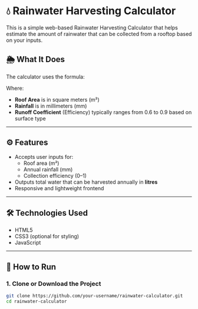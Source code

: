 # 💧 Rainwater Harvesting Calculator

This is a simple web-based Rainwater Harvesting Calculator that helps estimate the amount of rainwater that can be collected from a rooftop based on your inputs.

## 🌦️ What It Does

The calculator uses the formula:


Where:
- **Roof Area** is in square meters (m²)
- **Rainfall** is in millimeters (mm)
- **Runoff Coefficient** (Efficiency) typically ranges from 0.6 to 0.9 based on surface type

---

## ⚙️ Features

- Accepts user inputs for:
  - Roof area (m²)
  - Annual rainfall (mm)
  - Collection efficiency (0–1)
- Outputs total water that can be harvested annually in **litres**
- Responsive and lightweight frontend

---

## 🛠️ Technologies Used

- HTML5
- CSS3 (optional for styling)
- JavaScript

---

## 🚀 How to Run

### 1. Clone or Download the Project

```bash
git clone https://github.com/your-username/rainwater-calculator.git
cd rainwater-calculator
